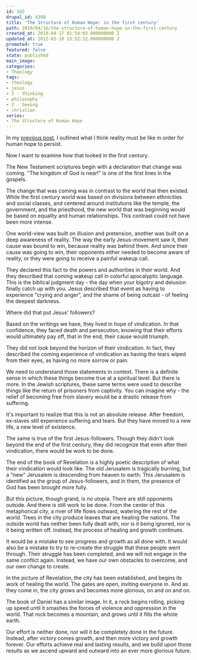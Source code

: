 ```yaml
---
id: 182
drupal_id: 4398
title: 'The Structure of Human Hope: in the first century'
path: 2010/04/16/the-structure-of-human-hope-in-the-first-century
created_at: 2010-04-17 01:54:03.000000000 Z
updated_at: 2012-03-10 13:52:32.000000000 Z
promoted: true
featured: false
state: published
main_image: 
categories:
- Theology
tags:
- theology
- jesus
- 3 - Thinking
- philosophy
- 2 - Seeing
- christian
series:
- The Structure of Human Hope
---
```

In my <a href="http://micahredding.com/blog/2010/04/16/the-structure-of-human-hope/">previous post</a>, I outlined what I think reality must be like in order for human hope to persist.

Now I want to examine how that looked in the first century.

The New Testament scriptures begin with a declaration that change was coming. "The kingdom of God is near!" is one of the first lines in the gospels.

The change that was coming was in contrast to the world that then existed. While the first century world was based on divisions between ethnicities and social classes, and centered around institutions like the temple, the government, and the priesthood, the new world that was beginning would be based on equality and human relationships. This contrast could not have been more intense.

One world-view was built on illusion and pretension, another was built on a deep awareness of reality. The way the early Jesus-movement saw it, their cause was bound to win, because reality was behind them. And since their cause was going to win, their opponents either needed to become aware of reality, or they were going to receive a painful wakeup call.

They declared this fact to the powers and authorities in their world. And they described that coming wakeup call in colorful apocalyptic language. This is the biblical judgment day - the day when your bigotry and delusion finally catch up with you. Jesus described that event as having to experience "crying and anger", and the shame of being outcast - of feeling the deepest darkness.

Where did that put Jesus' followers?

Based on the writings we have, they lived in hope of vindication. In that confidence, they faced death and persecution, knowing that their efforts would ultimately pay off, that in the end, their cause would triumph.

They did not look beyond the horizon of their vindication. In fact, they described the coming experience of vindication as having the tears wiped from their eyes, as having no more sorrow or pain.

We need to understand those statements in context. There is a definite sense in which these things become true at a spiritual level. But there is more. In the Jewish scriptures, these same terms were used to describe things like the return of prisoners from captivity. You can imagine why - the relief of becoming free from slavery would be a drastic release from suffering.

It's important to realize that this is not an absolute release. After freedom, ex-slaves still experience suffering and tears. But they have moved to a new life, a new level of existence.

The same is true of the first Jesus-followers. Though they didn't look beyond the end of the first century, they did recognize that even after their vindication, there would be work to be done.

The end of the book of Revelation is a highly poetic description of what their vindication would look like. The old Jerusalem is tragically burning, but a "new" Jerusalem is descending from heaven to earth. This Jerusalem is identified as the group of Jesus-followers, and in them, the presence of God has been brought more fully.

But this picture, though grand, is no utopia. There are still opponents outside. And there is still work to be done. From the center of this metaphorical city, a river of life flows outward, watering the rest of the world. Trees in the city produce leaves that are healing the nations. The outside world has neither been fully dealt with, nor is it being ignored, nor is it being written off. Instead, the process of healing and growth continues.

It would be a mistake to see progress and growth as all done with. It would also be a mistake to try to re-create the struggle that these people went through. Their struggle has been completed, and we will not engage in the same conflict again. Instead, we have our own obstacles to overcome, and our own change to create.

In the picture of Revelation, the city has been established, and begins its work of healing the world. The gates are open, inviting everyone in. And as they come in, the city grows and becomes more glorious, on and on and on.

The book of Daniel has a similar image. In it, a rock begins rolling, picking up speed until it smashes the forces of violence and oppression in the world. That rock becomes a mountain, and grows until it fills the whole earth.

Our effort is neither done, nor will it be completely done in the future. Instead, after victory comes growth, and then more victory and growth forever. Our efforts achieve real and lasting results, and we build upon those results as we ascend upward and outward into an ever more glorious future.
